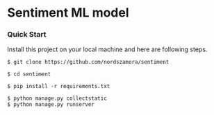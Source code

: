 # Sentiment ML model
### Quick Start
Install this project on your local machine and here are following steps.
```
$ git clone https://github.com/nordszamora/sentiment

$ cd sentiment

$ pip install -r requirements.txt

$ python manage.py collectstatic
$ python manage.py runserver
```
